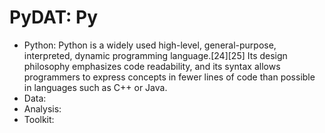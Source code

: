 # PyDAT: Py

- Python: Python is a widely used high-level, general-purpose, interpreted, dynamic programming language.[24][25] Its design philosophy emphasizes code readability, and its syntax allows programmers to express concepts in fewer lines of code than possible in languages such as C++ or Java.
- Data:
- Analysis:
- Toolkit: 

